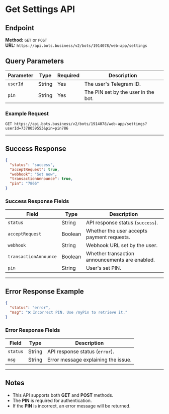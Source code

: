 # Get Settings API

## Endpoint
**Method:** `GET` or `POST`  
**URL:** `https://api.bots.business/v2/bots/1914078/web-app/settings`

## Query Parameters

| Parameter  | Type   | Required | Description |
|------------|--------|----------|-------------|
| `userId`   | String | Yes      | The user's Telegram ID. |
| `pin`      | String | Yes      | The PIN set by the user in the bot. |

### Example Request
```http
GET https://api.bots.business/v2/bots/1914078/web-app/settings?userId=7378059553&pin=pin786
```

---

## Success Response

```json
{
  "status": "success",
  "acceptRequest": true,
  "webhook": "Set now",
  "transactionAnnounce": true,
  "pin": "7866"
}
```

### Success Response Fields

| Field                | Type    | Description |
|----------------------|--------|-------------|
| `status`            | String | API response status (`success`). |
| `acceptRequest`     | Boolean | Whether the user accepts payment requests. |
| `webhook`          | String  | Webhook URL set by the user. |
| `transactionAnnounce` | Boolean | Whether transaction announcements are enabled. |
| `pin`              | String  | User's set PIN. |

---

## Error Response Example

```json
{
  "status": "error",
  "msg": "❌ Incorrect PIN. Use /myPin to retrieve it."
}
```

### Error Response Fields

| Field     | Type   | Description |
|-----------|--------|-------------|
| `status`  | String | API response status (`error`). |
| `msg`     | String | Error message explaining the issue. |

---

## Notes
- This API supports both **GET** and **POST** methods.
- The **PIN** is required for authentication.
- If the **PIN** is incorrect, an error message will be returned.
